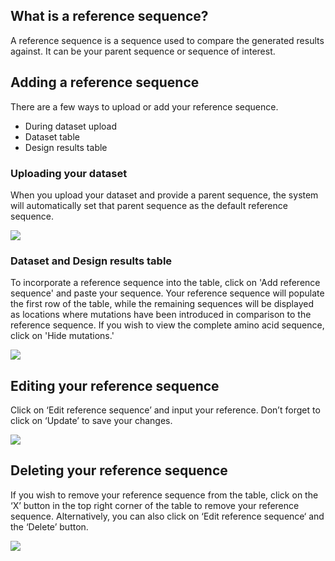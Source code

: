 ## What is a reference sequence?
A reference sequence is a sequence used to compare the generated results against. It can be your parent sequence or sequence of interest. 

## Adding a reference sequence
There are a few ways to upload or add your reference sequence. 
- During dataset upload
- Dataset table
- Design results table

### Uploading your dataset
When you upload your dataset and provide a parent sequence, the system will automatically set that parent sequence as the default reference sequence.

![](/main_tutorial_images/08_seq_options.png)

### Dataset and Design results table
To incorporate a reference sequence into the table, click on 'Add reference sequence' and paste your sequence. Your reference sequence will populate the first row of the table, while the remaining sequences will be displayed as locations where mutations have been introduced in comparison to the reference sequence. If you wish to view the complete amino acid sequence, click on 'Hide mutations.'

![](/main_tutorial_images/ref_seq.gif)

## Editing your reference sequence 
Click on ‘Edit reference sequence’ and input your reference. Don’t forget to click on ‘Update’ to save your changes. 

![](/main_tutorial_images/edit_ref_seq.png)


## Deleting your reference sequence
If you wish to remove your reference sequence from the table, click on the ‘X’ button in the top right corner of the table to remove your reference sequence. Alternatively, you can also click on ‘Edit reference sequence‘ and the ‘Delete’ button.

![](/main_tutorial_images/delete_ref_seq.png)